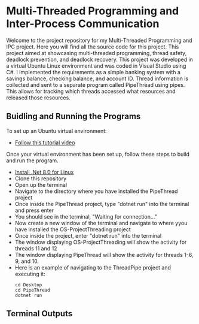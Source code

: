 # Multi-Threaded Programming and Inter-Process Communication

Welcome to the project repository for my Multi-Threaded Programming and IPC project. Here you will find all the source code for this project. This project aimed at showcasing multi-threaded programming, thread safety, deadlock prevention, and deadlock recovery.
This project was developed in a virtual Ubuntu Linux environment and was coded in Visual Studio using C#. I implemented the requirements as a simple banking system with a savings balance, checking balance, and account ID. Thread information is collected and sent 
to a separate program called PipeThread using pipes. This allows for tracking which threads accessed what resources and released those resources. 

## Buidling and Running the Programs
To set up an Ubuntu virtual environment:
- [Follow this tutorial video](https://youtu.be/t_-hLP1eI4k?si=UYdrz05c6M_aJFrk)

Once your virtual environment has been set up, follow these steps to build and run the program.
- [Install .Net 8.0 for Linux](https://dotnet.microsoft.com/en-us/download)
- Clone this repository
- Open up the terminal
- Navigate to the directory where you have installed the PipeThread project
- Once inside the PipeThread project, type "dotnet run" into the terminal and press enter
- You should see in the terminal, "Waiting for connection..."
- Now create a new window of the terminal and navigate to where yyou have installed the OS-ProjectThreading project
- Once inside the project, enter "dotnet run" into the terminal
- The window displaying OS-ProjectThreading will show the activity for threads 11 and 12
- The window displaying PipeThread will show the activity for threads 1-6, 9, and 10.
- Here is an example of navigating to the ThreadPipe project and executing it:
  ```
  cd Desktop
  cd PipeThread
  dotnet run
  ```

## Terminal Outputs
